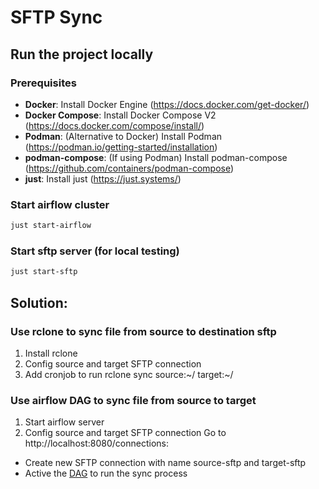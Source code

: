 # SFTP Sync

## Run the project locally

### Prerequisites
- **Docker**: Install Docker Engine (https://docs.docker.com/get-docker/)
- **Docker Compose**: Install Docker Compose V2 (https://docs.docker.com/compose/install/)
- **Podman**: (Alternative to Docker) Install Podman (https://podman.io/getting-started/installation)
- **podman-compose**: (If using Podman) Install podman-compose (https://github.com/containers/podman-compose)
- **just**: Install just (https://just.systems/)

### Start airflow cluster
```bash
just start-airflow
```

### Start sftp server (for local testing)
```bash
just start-sftp
```

## Solution:

### Use rclone to sync file from source to destination sftp
1. Install rclone
2. Config source and target SFTP connection
3. Add cronjob to run rclone sync source:~/ target:~/

### Use airflow DAG to sync file from source to target
1. Start airflow server
2. Config source and target SFTP connection
Go to http://localhost:8080/connections:
- Create new SFTP connection with name source-sftp and target-sftp
- Active the [DAG](http://localhost:8080/dags/sftp_sync) to run the sync process
